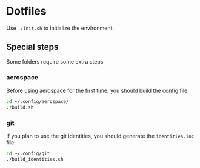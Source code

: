 # Dotfiles

Use `./init.sh` to initialize the environment.

## Special steps

Some folders require some extra steps

### aerospace

Before using aerospace for the first time, you should build the config file:

```bash
cd ~/.config/aerospace/
./build.sh
```


### git

If you plan to use the git identities, you should generate the `identities.inc` file:

```bash
cd ~/.config/git
./build_identities.sh
```
